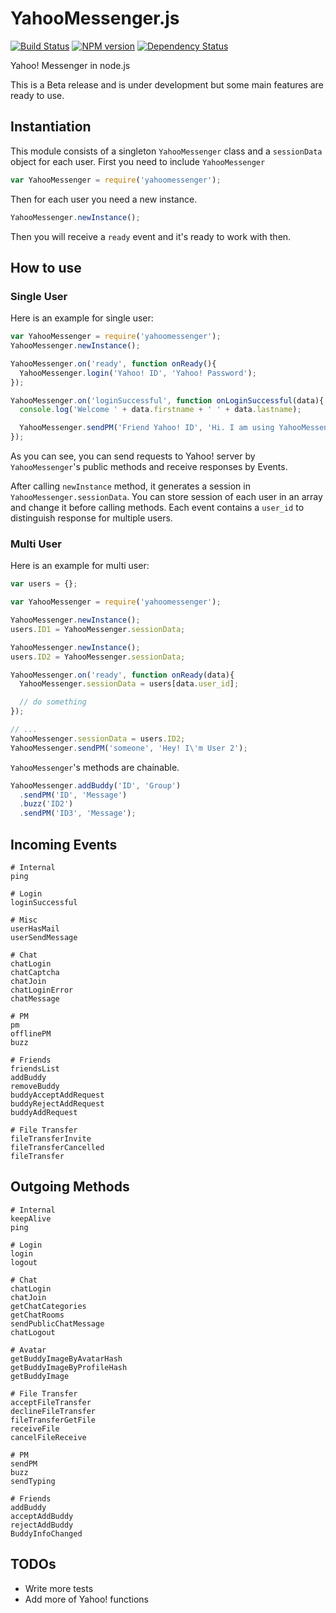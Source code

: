 YahooMessenger.js
=================

[![Build Status](https://travis-ci.org/masihyeganeh/yahoomessenger-js.png)](https://travis-ci.org/masihyeganeh/yahoomessenger-js)
[![NPM version](https://badge.fury.io/js/yahoomessenger.png)](http://npmjs.org/package/yahoomessenger)
[![Dependency Status](https://gemnasium.com/masihyeganeh/yahoomessenger-js.png)](https://gemnasium.com/masihyeganeh/yahoomessenger-js)

Yahoo! Messenger in node.js

This is a Beta release and is under development but some main features are ready to use.

Instantiation
-------------

This module consists of a singleton `YahooMessenger` class and a `sessionData` object for each user.
First you need to include `YahooMessenger`

``` javascript
var YahooMessenger = require('yahoomessenger');
```

Then for each user you need a new instance.

``` javascript
YahooMessenger.newInstance();
```
Then you will receive a `ready` event and it's ready to work with then.

How to use
----------

### Single User

Here is an example for single user:
``` javascript
var YahooMessenger = require('yahoomessenger');
YahooMessenger.newInstance();

YahooMessenger.on('ready', function onReady(){
  YahooMessenger.login('Yahoo! ID', 'Yahoo! Password');
});

YahooMessenger.on('loginSuccessful', function onLoginSuccessful(data){
  console.log('Welcome ' + data.firstname + ' ' + data.lastname);

  YahooMessenger.sendPM('Friend Yahoo! ID', 'Hi. I am using YahooMessenger.js, It\'s cool!');
});
```

As you can see, you can send requests to Yahoo! server by `YahooMessenger`'s public methods
and receive responses by Events.

After calling `newInstance` method, it generates a session in `YahooMessenger.sessionData`.
You can store session of each user in an array and change it before calling methods.
Each event contains a `user_id` to distinguish response for multiple users.

### Multi User

Here is an example for multi user:
``` javascript
var users = {};

var YahooMessenger = require('yahoomessenger');

YahooMessenger.newInstance();
users.ID1 = YahooMessenger.sessionData;

YahooMessenger.newInstance();
users.ID2 = YahooMessenger.sessionData;

YahooMessenger.on('ready', function onReady(data){
  YahooMessenger.sessionData = users[data.user_id];

  // do something
});

// ...
YahooMessenger.sessionData = users.ID2;
YahooMessenger.sendPM('someone', 'Hey! I\'m User 2');

```

`YahooMessenger`'s methods are chainable.
``` javascript
YahooMessenger.addBuddy('ID', 'Group')
  .sendPM('ID', 'Message')
  .buzz('ID2')
  .sendPM('ID3', 'Message');
```

Incoming Events
---------------
```
# Internal
ping

# Login
loginSuccessful

# Misc
userHasMail
userSendMessage

# Chat
chatLogin
chatCaptcha
chatJoin
chatLoginError
chatMessage

# PM
pm
offlinePM
buzz

# Friends
friendsList
addBuddy
removeBuddy
buddyAcceptAddRequest
buddyRejectAddRequest
buddyAddRequest

# File Transfer
fileTransferInvite
fileTransferCancelled
fileTransfer
```

Outgoing Methods
----------------
```
# Internal
keepAlive
ping

# Login
login
logout

# Chat
chatLogin
chatJoin
getChatCategories
getChatRooms
sendPublicChatMessage
chatLogout

# Avatar
getBuddyImageByAvatarHash
getBuddyImageByProfileHash
getBuddyImage

# File Transfer
acceptFileTransfer
declineFileTransfer
fileTransferGetFile
receiveFile
cancelFileReceive

# PM
sendPM
buzz
sendTyping

# Friends
addBuddy
acceptAddBuddy
rejectAddBuddy
BuddyInfoChanged
```

TODOs
-----

* Write more tests
* Add more of Yahoo! functions
